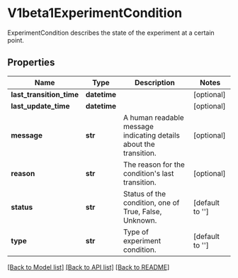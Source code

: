 # V1beta1ExperimentCondition

ExperimentCondition describes the state of the experiment at a certain point.
## Properties
Name | Type | Description | Notes
------------ | ------------- | ------------- | -------------
**last_transition_time** | **datetime** |  | [optional] 
**last_update_time** | **datetime** |  | [optional] 
**message** | **str** | A human readable message indicating details about the transition. | [optional] 
**reason** | **str** | The reason for the condition&#39;s last transition. | [optional] 
**status** | **str** | Status of the condition, one of True, False, Unknown. | [default to '']
**type** | **str** | Type of experiment condition. | [default to '']

[[Back to Model list]](../README.md#documentation-for-models) [[Back to API list]](../README.md#documentation-for-api-endpoints) [[Back to README]](../README.md)


